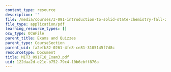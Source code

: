 ```yaml
---
content_type: resource
description: ''
file: /media/courses/3-091-introduction-to-solid-state-chemistry-fall-2018/122daa2de21eb75279c410b6ebff876a_MIT3_091F18_Exam3.pdf
file_type: application/pdf
learning_resource_types: []
ocw_type: OCWFile
parent_title: Exams and Quizzes
parent_type: CourseSection
parent_uid: fa2efb82-0261-4fe8-ce81-3105145f7d8c
resourcetype: Document
title: MIT3_091F18_Exam3.pdf
uid: 122daa2d-e21e-b752-79c4-10b6ebff876a
---
```

